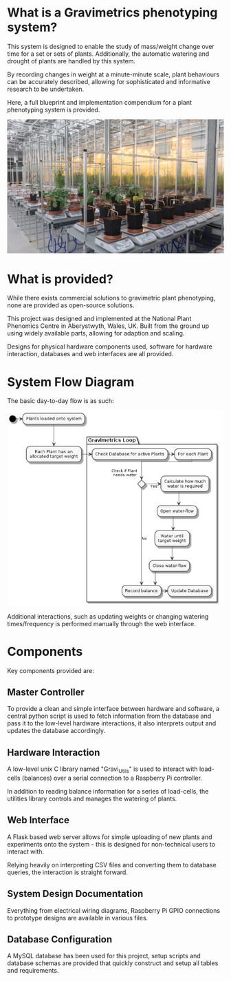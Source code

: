 # What is a Gravimetrics phenotyping system?

This system is designed to enable the study of mass/weight change over time for a set or sets of plants. Additionally, the automatic watering and drought of plants are handled by this system.

By recording changes in weight at a minute-minute scale, plant behaviours can be accurately described, allowing for sophisticated and informative research to be undertaken.

Here, a full blueprint and implementation compendium for a plant phenotyping system is provided.

![img](./Pictures/NPPC_Gravimetrics_System.png)

# What is provided?

While there exists commercial solutions to gravimetric plant phenotyping, none are provided as open-source solutions.

This project was designed and implemented at the National Plant Phenomics Centre in Aberystwyth, Wales, UK. Built from the ground up using widely available parts, allowing for adaption and scaling.

Designs for physical hardware components used, software for hardware interaction, databases and web interfaces are all provided.

# System Flow Diagram

The basic day-to-day flow is as such:

![img](./Documents/Diagrams/Flow/flow.png)

Additional interactions, such as updating weights or changing watering times/frequency is performed manually through the web interface.

# Components

Key components provided are:

## Master Controller

To provide a clean and simple interface between hardware and software, a central python script is used to fetch information from the database and pass it to the low-level hardware interactions, it also interprets output and updates the database accordingly.

## Hardware Interaction

A low-level unix C library named "Gravi<sub>Utils</sub>" is used to interact with load-cells (balances) over a serial connection to a Raspberry Pi controller.

In addition to reading balance information for a series of load-cells, the utilities library controls and manages the watering of plants.

## Web Interface

A Flask based web server allows for simple uploading of new plants and experiments onto the system - this is designed for non-technical users to interact with.

Relying heavily on interpreting CSV files and converting them to database queries, the interaction is straight forward.

## System Design Documentation

Everything from electrical wiring diagrams, Raspberry Pi GPIO connections to prototype designs are available in various files.

## Database Configuration

A MySQL database has been used for this project, setup scripts and database schemas are provided that quickly construct and setup all tables and requirements.
